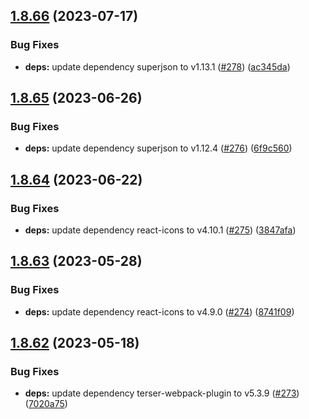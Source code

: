 ## [1.8.66](https://github.com/dds/bosabosa.org/compare/v1.8.65...v1.8.66) (2023-07-17)


### Bug Fixes

* **deps:** update dependency superjson to v1.13.1 ([#278](https://github.com/dds/bosabosa.org/issues/278)) ([ac345da](https://github.com/dds/bosabosa.org/commit/ac345dab79576de8225e260b178c5f4fb1ce9448))



## [1.8.65](https://github.com/dds/bosabosa.org/compare/v1.8.64...v1.8.65) (2023-06-26)


### Bug Fixes

* **deps:** update dependency superjson to v1.12.4 ([#276](https://github.com/dds/bosabosa.org/issues/276)) ([6f9c560](https://github.com/dds/bosabosa.org/commit/6f9c560cc4dfb4936362754369a8f2f0088f247f))



## [1.8.64](https://github.com/dds/bosabosa.org/compare/v1.8.63...v1.8.64) (2023-06-22)


### Bug Fixes

* **deps:** update dependency react-icons to v4.10.1 ([#275](https://github.com/dds/bosabosa.org/issues/275)) ([3847afa](https://github.com/dds/bosabosa.org/commit/3847afae358949d957d6c5f2d2fc68d270b59d06))



## [1.8.63](https://github.com/dds/bosabosa.org/compare/v1.8.62...v1.8.63) (2023-05-28)


### Bug Fixes

* **deps:** update dependency react-icons to v4.9.0 ([#274](https://github.com/dds/bosabosa.org/issues/274)) ([8741f09](https://github.com/dds/bosabosa.org/commit/8741f0986b9dbf2af019ab12c33760e2076b01bb))



## [1.8.62](https://github.com/dds/bosabosa.org/compare/v1.8.61...v1.8.62) (2023-05-18)


### Bug Fixes

* **deps:** update dependency terser-webpack-plugin to v5.3.9 ([#273](https://github.com/dds/bosabosa.org/issues/273)) ([7020a75](https://github.com/dds/bosabosa.org/commit/7020a752035d79fd07a4c45ddd9d95030e1b3c29))



